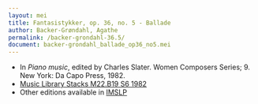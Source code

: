 ```yaml
---
layout: mei
title: Fantasistykker, op. 36, no. 5 - Ballade
author: Backer-Grøndahl, Agathe
permalink: /backer-grondahl-36.5/
document: backer-grondahl_ballade_op36_no5.mei
---
```


- In *Piano music*, edited by Charles Slater. Women Composers Series; 9. New York: Da Capo Press, 1982.
- <a href="https://tufts-primo.hosted.exlibrisgroup.com/permalink/f/14dinuo/01TUN_ALMA2185674780003851" target="_blank">Music Library Stacks M22.B19 S6 1982</a>
- Other editions available in <a href="https://imslp.org/wiki/10_Fantasistykker%2C_Op.36_(Backer-Gr%C3%B8ndahl%2C_Agathe)" target="_blank">IMSLP</a>
